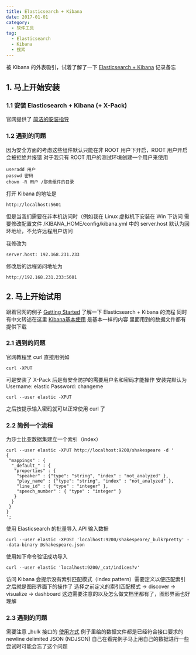 ```yaml
---
title: Elasticsearch + Kibana
date: 2017-01-01
category:
  - 软件工具
tag:
  - Elasticsearch
  - Kibana
  - 搜索
---
```

 
被 Kibana 的外表吸引，试着了解了一下 [Elasticsearch + Kibana](https://www.elastic.co/)
记录备忘
<!--more-->


## 1. 马上开始安装

### 1.1 安装 Elasticsearch + Kibana (+ X-Pack)

官网提供了 [简洁的安装指导](https://www.elastic.co/start)

### 1.2 遇到的问题

因为安全方面的考虑这些组件默认只能在非 ROOT 用户下开启，ROOT 用户开启会被拒绝并报错
对于我只有 ROOT 用户的测试环境创建一个用户来使用
```
useradd 用户
passwd 密码
chown -R 用户 /那些组件的目录
```

打开 Kibana 的地址是
```
http://localhost:5601
```
但是当我们需要在非本机访问时（例如我在 Linux 虚拟机下安装在 Win 下访问
需要修改配置文件 /KIBANA_HOME/config/kibana.yml 中的 server.host 
默认为回环地址，不允许远程用户访问

我修改为
```
server.host: 192.168.231.233
```
修改后的远程访问地址为
```
http://192.168.231.233:5601
```

## 2. 马上开始试用

跟着官网的例子 [Getting Started](https://www.elastic.co/guide/en/kibana/current/getting-started.html) 了解一下 Elasticsearch + Kibana 的流程
同时有中文转述在这里 [Kibana基本使用](http://blog.csdn.net/ming_311/article/details/50619859) 是基本一样的内容
里面用到的数据文件都有提供下载

### 2.1 遇到的问题

官网教程里 curl 直接用例如
```
curl -XPUT
```
可是安装了 X-Pack 后是有安全防护的需要用户名和密码才能操作
安装完默认为 Username: elastic Password: changeme
```
curl --user elastic -XPUT
```
之后按提示输入密码就可以正常使用 curl 了

### 2.2 简例一个流程

为莎士比亚数据集建立一个索引（index）
```
curl --user elastic -XPUT http://localhost:9200/shakespeare -d '
{
 "mappings" : {
  "_default_" : {
   "properties" : {
    "speaker" : {"type": "string", "index" : "not_analyzed" },
    "play_name" : {"type": "string", "index" : "not_analyzed" },
    "line_id" : { "type" : "integer" },
    "speech_number" : { "type" : "integer" }
   }
  }
 }
}
';
```

使用 Elasticsearch 的批量导入 API 输入数据
```
curl --user elastic -XPOST 'localhost:9200/shakespeare/_bulk?pretty' --data-binary @shakespeare.json
```

使用如下命令验证成功导入
```
curl --user elastic 'localhost:9200/_cat/indices?v'
```

访问 Kibana 会提示没有索引匹配模式（index pattern）需要定义以便匹配索引
之后就是图形界面下的操作了 选择之前定义的索引匹配模式 -> discover -> visualize -> dashboard
这边需要注意的以及怎么做文档里都有了，图形界面也好理解

### 2.3 遇到的问题
需要注意 _bulk 接口的 [使用方式](https://www.elastic.co/guide/en/elasticsearch/reference/current/docs-bulk.html)
例子里给的数据文件都是已经符合接口要求的 newline delimited JSON (NDJSON)
自己在看完例子马上用自己的数据进行一些尝试时可能会忘了这个问题